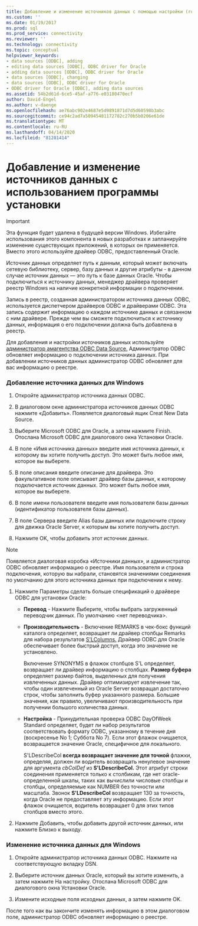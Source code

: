 ```yaml
---
title: Добавление и изменение источников данных с помощью настройки (ru) Документы Майкрософт
ms.custom: ''
ms.date: 01/19/2017
ms.prod: sql
ms.prod_service: connectivity
ms.reviewer: ''
ms.technology: connectivity
ms.topic: conceptual
helpviewer_keywords:
- data sources [ODBC], adding
- editing data sources [ODBC], ODBC driver for Oracle
- adding data sources [ODBC], ODBC driver for Oracle
- data sources [ODBC], changing
- data sources [ODBC], ODBC driver for Oracle
- ODBC driver for Oracle [ODBC], adding data sources
ms.assetid: 54b2d61d-6ce5-45af-a776-e03180470ecf
author: David-Engel
ms.author: v-daenge
ms.openlocfilehash: ae76abc902e4687e5d9891871d7d5d60598b3abc
ms.sourcegitcommit: ce94c2ad7a50945481172782c270b5b0206e61de
ms.translationtype: MT
ms.contentlocale: ru-RU
ms.lasthandoff: 04/14/2020
ms.locfileid: "81281414"
---
```

# <a name="adding-and-modifying-data-sources-using-setup"></a>Добавление и изменение источников данных с использованием программы установки
> [!IMPORTANT]  
>  Эта функция будет удалена в будущей версии Windows. Избегайте использования этого компонента в новых разработках и запланируйте изменение существующих приложений, в которых он применяется. Вместо этого используйте драйвер ODBC, предоставленный Oracle.  
  
 Источник данных определяет путь к данным, который может включать сетевую библиотеку, сервер, базу данных и другие атрибуты - в данном случае источник данных — это путь к базе данных Oracle. Чтобы подключиться к источнику данных, менеджер драйвера проверяет реестр Windows на наличие конкретной информации о подключении.  
  
 Запись в реестр, созданная администратором источника данных ODBC, используется диспетчером драйверов ODBC и драйверами ODBC. Эта запись содержит информацию о каждом источнике данных и связанном с ним драйвере. Прежде чем вы сможете подключиться к источнику данных, информация о его подключении должна быть добавлена в реестр.  
  
 Для добавления и настройки источников данных используйте [администратор амагентства ODBC Data Source.](../../odbc/admin/odbc-data-source-administrator.md) Администратор ODBC обновляет информацию о подключении источника данных. При добавлении источников данных администратор ODBC обновляет для вас информацию о реестре.  
  
### <a name="to-add-a-data-source-for-windows"></a>Добавление источника данных для Windows  
  
1.  Откройте администратор источника данных ODBC.  
  
2.  В диалоговом окне администратора источников данных ODBC нажмите «Добавить». Появляется диалоговый ящик Creat New Data Source.  
  
3.  Выберите Microsoft ODBC для Oracle, а затем нажмите Finish. Отослана Microsoft ODBC для диалогового окна Установки Oracle.  
  
4.  В поле «Имя источника данных» введите имя источника данных, к которому вы хотите получить доступ. Это может быть любое имя, которое вы выберете.  
  
5.  В поле описания введите описание для драйвера. Это факультативное поле описывает драйвер базы данных, к которому подключается источник данных. Это может быть любое имя, которое вы выберете.  
  
6.  В поле имени пользователя введите имя пользователя базы данных (идентификатор пользователя базы данных).  
  
7.  В поле Сервера введите Alias базы данных или подключите строку для движка Oracle Server, к которым вы хотите получить доступ.  
  
8.  Нажмите OK, чтобы добавить этот источник данных.  
  
> [!NOTE]  
>  Появляется диалоговая коробка «Источники данных», и администратор ODBC обновляет информацию о реестре. Имя пользователя и строка подключения, которую вы набрали, становятся значениями соединения по умолчанию для этого источника данных при подключении к нему.  
  
1.  Нажмите Параметры сделать больше спецификаций о драйвере ODBC для установки Oracle:  
  
    -   **Перевод** - Нажмите Выберите, чтобы выбрать загруженный переводчик данных. По умолчанию \<нет переводчика>.  
  
    -   **Производительность** - Включение REMARKS в чек-бокс функций каталога определяет, возвращает ли драйвер столбцы Remarks для набора результатов [S'LColumns.](../../odbc/microsoft/level-1-api-functions-odbc-driver-for-oracle.md) Драйвер ODBC для Oracle обеспечивает более быстрый доступ, когда это значение не установлено.  
  
         Включение SYNONYMS в флажок столбцов S'L определяет, возвращает ли драйвер информацию о столбцах. **Размер буфера** определяет размер байтов, выделенных для получения извлеченных данных. Драйвер оптимизирует извлечение так, чтобы один извлеченный из Oracle Server возвращал достаточно строк, чтобы заполнить буфер указанного размера. Большие значения, как правило, увеличивают производительность при получении большого количества данных.  
  
    -   **Настройка** - Принудительная проверка ODBC DayOfWeek Standard определяет, будет ли набор результатов соответствовать формату ODBC, указанному в течение дня (воскресенье No 1; Суббота No 7). Если этот флажок очищается, возвращается значение Oracle, специфичное для локального.  
  
         S'LDescribeCol **всегда возвращает значение для точной** флажки, определяя, должен ли водитель возвращать ненулевое значение для аргумента *cbColDef* из **S'LDescribeCol.** Этот атрибут строки соединения применяется только к столбикам, где нет oracle-определенной шкалы, таких как вычислили числовые столбцы и столбцы, определяемые как NUMBER без точности или масштаба. Звонок **S'LDescribeCol** возвращает 130 за точность, когда Oracle не предоставляет эту информацию. Если этот флажок очищается, водитель возвращает 0 для этих типов столбцов вместо этого.  
  
2.  Нажмите Добавить, чтобы добавить другой источник данных, или нажмите Близко к выходу.  
  
### <a name="to-modify-a-data-source-for-windows"></a>Изменение источника данных для Windows  
  
1.  Откройте администратор источника данных ODBC. Нажмите на соответствующую вкладку DSN.  
  
2.  Выберите источник данных Oracle, который вы хотите изменить, а затем нажмите На настройку. Отослана Microsoft ODBC для диалогового окна Установки Oracle.  
  
3.  Измените исходные поля исходных данных, а затем нажмите OK.  
  
 После того как вы закончите изменять информацию в этом диалоговом поле, администратор ODBC обновляет информацию о реестре.

